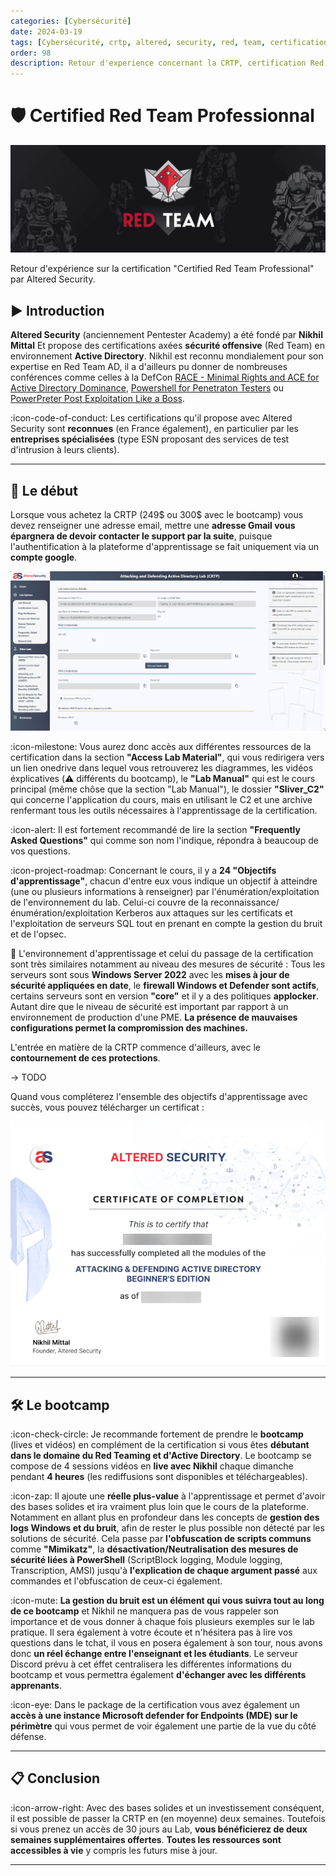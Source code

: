 ```yaml
---
categories: [Cybersécurité]
date: 2024-03-19
tags: [Cybersécurité, crtp, altered, security, red, team, certification]
order: 98
description: Retour d'experience concernant la CRTP, certification Red Team d'Altered Security en environnement Active Directory.
---
```


# 🛡️ Certified Red Team Professionnal

![Source : redteamdefense.org](images/redteam.webp)

Retour d'expérience sur la certification "Certified Red Team Professional" par Altered Security.

## ▶️ Introduction

**Altered Security** (anciennement Pentester Academy) a été fondé par **Nikhil Mittal** Et propose des certifications axées **sécurité offensive** (Red Team) en environnement **Active Directory**. Nikhil est reconnu mondialement pour son expertise en Red Team AD, il a d'ailleurs pu donner de nombreuses conférences comme celles à la DefCon [RACE - Minimal Rights and ACE for Active Directory Dominance](https://www.youtube.com/watch?v=F_Fy7M1AO_Q), [Powershell for Penetraton Testers](https://www.youtube.com/watch?v=PezFo2Y1BUA) ou [PowerPreter Post Exploitation Like a Boss](https://www.youtube.com/watch?v=NXydblaJaZQ).

:icon-code-of-conduct: Les certifications qu'il propose avec Altered Security sont **reconnues** (en France également), en particulier par les **entreprises spécialisées** (type ESN proposant des services de test d'intrusion à leurs clients).

---

## 📕 Le début

Lorsque vous achetez la CRTP (249$ ou 300$ avec le bootcamp) vous devez renseigner une adresse email, mettre une **adresse Gmail vous épargnera de devoir contacter le support par la suite**, puisque l'authentification à la plateforme d'apprentissage se fait uniquement via un **compte google**.

![Interface de la plateforme d'apprentissage d'Altered Security](images/interface.webp)

:icon-milestone: Vous aurez donc accès aux différentes ressources de la certification dans la section **"Access Lab Material"**, qui vous redirigera vers un lien onedrive dans lequel vous retrouverez les diagrammes, les vidéos éxplicatives (:warning: différents du bootcamp), le **"Lab Manual"** qui est le cours principal (même chôse que la section "Lab Manual"), le dossier **"Sliver_C2"** qui concerne l'application du cours, mais en utilisant le C2 et une archive renfermant tous les outils nécessaires à l'apprentissage de la certification.  

:icon-alert: Il est fortement recommandé de lire la section **"Frequently Asked Questions"** qui comme son nom l'indique, répondra à beaucoup de vos questions.

:icon-project-roadmap: Concernant le cours, il y a **24 "Objectifs d'apprentissage"**, chacun d'entre eux vous indique un objectif à atteindre (une ou plusieurs informations à renseigner) par l'énumération/exploitation de l'environnement du lab. Celui-ci couvre de la reconnaissance/énumération/exploitation Kerberos aux attaques sur les certificats et l'exploitation de serveurs SQL tout en prenant en compte la gestion du bruit et de l'opsec.

📍 L'environnement d'apprentissage et celui du passage de la certification sont très similaires notamment au niveau des mesures de sécurité :
Tous les serveurs sont sous **Windows Server 2022** avec les **mises à jour de sécurité appliquées en date**, le **firewall Windows et Defender sont actifs**, certains serveurs sont en version **"core"** et il y a des politiques **applocker**. Autant dire que le niveau de sécurité est important par rapport à un environnement de production d'une PME. **La présence de mauvaises configurations permet la compromission des machines.**

L'entrée en matière de la CRTP commence d'ailleurs, avec le **contournement de ces protections**.  


-> TODO  


Quand vous compléterez l'ensemble des objectifs d'apprentissage avec succès, vous pouvez télécharger un certificat :

![Certificat de complétion du Lab](images/labcertificate.webp)

---

## 🛠️ Le bootcamp

:icon-check-circle: Je recommande fortement de prendre le **bootcamp** (lives et vidéos) en complément de la certification si vous êtes **débutant dans le domaine du Red Teaming et d'Active Directory**. Le bootcamp se compose de 4 sessions vidéos en **live avec Nikhil** chaque dimanche pendant **4 heures** (les rediffusions sont disponibles et téléchargeables).  

:icon-zap: Il ajoute une **réelle plus-value** à l'apprentissage et permet d'avoir des bases solides et ira vraiment plus loin que le cours de la plateforme. Notamment en allant plus en profondeur dans les concepts de **gestion des logs Windows et du bruit**, afin de rester le plus possible non détecté par les solutions de sécurité. Cela passe par **l'obfuscation de scripts communs** comme **"Mimikatz"**, la **désactivation/Neutralisation des mesures de sécurité liées à PowerShell** (ScriptBlock logging, Module logging, Transcription, AMSI) jusqu'à **l'explication de chaque argument passé** aux commandes et l'obfuscation de ceux-ci également.  

:icon-mute: **La gestion du bruit est un élément qui vous suivra tout au long de ce bootcamp** et Nikhil ne manquera pas de vous rappeler son importance et de vous donner à chaque fois plusieurs exemples sur le lab pratique. Il sera également à votre écoute et n'hésitera pas à lire vos questions dans le tchat, il vous en posera également à son tour, nous avons donc **un réel échange entre l'enseignant et les étudiants**. Le serveur Discord prévu à cet éffet centralisera les différentes informations du bootcamp et vous permettra également **d'échanger avec les différents apprenants**.

:icon-eye: Dans le package de la certification vous avez également un **accès à une instance Microsoft defender for Endpoints (MDE) sur le périmètre** qui vous permet de voir également une partie de la vue du côté défense.

---

## 📋 Conclusion

:icon-arrow-right: Avec des bases solides et un investissement conséquent, il est possible de passer la CRTP en (en moyenne) deux semaines. Toutefois si vous prenez un accès de 30 jours au Lab, **vous bénéficierez de deux semaines supplémentaires offertes**. **Toutes les ressources sont accessibles à vie** y compris les futurs mise à jour.

---